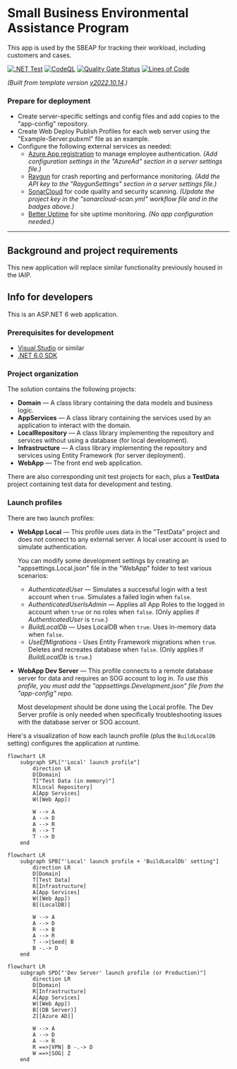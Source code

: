 # Small Business Environmental Assistance Program

This app is used by the SBEAP for tracking their workload, including customers and cases.

[![.NET Test](https://github.com/gaepdit/sbeap/actions/workflows/dotnet-test.yml/badge.svg)](https://github.com/gaepdit/sbeap/actions/workflows/dotnet-test.yml)
[![CodeQL](https://github.com/gaepdit/sbeap/actions/workflows/codeql-analysis.yml/badge.svg)](https://github.com/gaepdit/sbeap/actions/workflows/codeql-analysis.yml)
[![Quality Gate Status](https://sonarcloud.io/api/project_badges/measure?project=gaepdit_sbeap&metric=alert_status)](https://sonarcloud.io/summary/new_code?id=gaepdit_sbeap)
[![Lines of Code](https://sonarcloud.io/api/project_badges/measure?project=gaepdit_sbeap&metric=ncloc)](https://sonarcloud.io/summary/new_code?id=gaepdit_sbeap)

*(Built from template version [v2022.10.14](https://github.com/gaepdit/template-app/tree/v2022.10.14).)*

### Prepare for deployment

* Create server-specific settings and config files and add copies to the "app-config" repository.
* Create Web Deploy Publish Profiles for each web server using the "Example-Server.pubxml" file as an example.
* Configure the following external services as needed:
  - [Azure App registration](https://portal.azure.com/#view/Microsoft_AAD_RegisteredApps/ApplicationsListBlade) to manage employee authentication. *(Add configuration settings in the "AzureAd" section in a server settings file.)*
  - [Raygun](https://app.raygun.com/) for crash reporting and performance monitoring. *(Add the API key to the "RaygunSettings" section in a server settings file.)*
  - [SonarCloud](https://sonarcloud.io/projects) for code quality and security scanning. *(Update the project key in the "sonarcloud-scan.yml" workflow file and in the badges above.)*
  - [Better Uptime](https://betterstack.com/better-uptime) for site uptime monitoring. *(No app configuration needed.)*

---

## Background and project requirements

This new application will replace similar functionality previously housed in the IAIP. 

## Info for developers

This is an ASP.NET 6 web application.

### Prerequisites for development

+ [Visual Studio](https://www.visualstudio.com/vs/) or similar
+ [.NET 6.0 SDK](https://dotnet.microsoft.com/download)

### Project organization

The solution contains the following projects:

* **Domain** — A class library containing the data models and business logic.
* **AppServices** — A class library containing the services used by an application to interact with the domain.
* **LocalRepository** — A class library implementing the repository and services without using a database (for local development).
* **Infrastructure** — A class library implementing the repository and services using Entity Framework (for server deployment).
* **WebApp** — The front end web application.

There are also corresponding unit test projects for each, plus a **TestData** project containing test data for development and testing.

### Launch profiles

There are two launch profiles:

* **WebApp Local** — This profile uses data in the "TestData" project and does not connect to any external server. A local user account is used to simulate authentication.

    You can modify some development settings by creating an "appsettings.Local.json" file in the "WebApp" folder to test various scenarios:

    - *AuthenticatedUser* — Simulates a successful login with a test account when `true`. Simulates a failed login when `false`.
    - *AuthenticatedUserIsAdmin* — Applies all App Roles to the logged in account when `true` or no roles when `false`. (Only applies if *AuthenticatedUser* is `true`.)
    - *BuildLocalDb* — Uses LocalDB when `true`. Uses in-memory data when `false`.
    - *UseEfMigrations* - Uses Entity Framework migrations when `true`. Deletes and recreates database when `false`. (Only applies if *BuildLocalDb* is `true`.)

* **WebApp Dev Server** — This profile connects to a remote database server for data and requires an SOG account to log in. *To use this profile, you must add the "appsettings.Development.json" file from the "app-config" repo.*

    Most development should be done using the Local profile. The Dev Server profile is only needed when specifically troubleshooting issues with the database server or SOG account.

Here's a visualization of how each launch profile (plus the `BuildLocalDb` setting) configures the application at runtime.

```mermaid
flowchart LR
    subgraph SPL["'Local' launch profile"]
        direction LR
        D[Domain]
        T["Test Data (in memory)"]
        R[Local Repository]
        A[App Services]
        W([Web App])

        W --> A
        A --> D
        A --> R
        R --> T
        T --> D
    end
```

```mermaid
flowchart LR
    subgraph SPB["'Local' launch profile + 'BuildLocalDb' setting"]
        direction LR
        D[Domain]
        T[Test Data]
        R[Infrastructure]
        A[App Services]
        W([Web App])
        B[(LocalDB)]

        W --> A
        A --> D
        R --> B
        A --> R
        T -->|Seed| B
        B -.-> D
    end
```

```mermaid
flowchart LR
    subgraph SPD["'Dev Server' launch profile (or Production)"]
        direction LR
        D[Domain]
        R[Infrastructure]
        A[App Services]
        W([Web App])
        B[(DB Server)]
        Z[[Azure AD]]

        W --> A
        A --> D
        A --> R
        R ==>|VPN| B -.-> D
        W ==>|SOG| Z
    end
```
